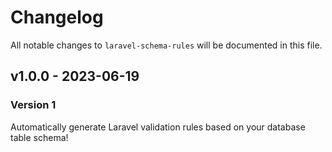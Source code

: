 # Changelog

All notable changes to `laravel-schema-rules` will be documented in this file.

## v1.0.0 - 2023-06-19

### Version 1

Automatically generate Laravel validation rules based on your database table schema!
